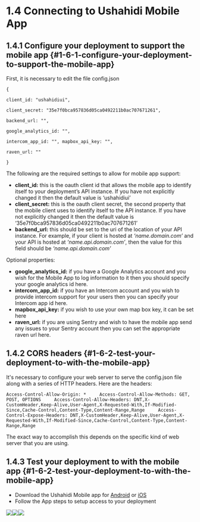 # 1.4 Connecting to Ushahidi Mobile App

## 1.4.1 Configure your deployment to support the mobile app {#1-6-1-configure-your-deployment-to-support-the-mobile-app}

First, it is necessary to edit the file config.json

`{`

`client_id: "ushahidiui",`

`client_secret: "35e7f0bca957836d05ca0492211b0ac707671261",`

`backend_url: "",`

`google_analytics_id: "",`

`intercom_app_id: "", mapbox_api_key: "",`

`raven_url: ""`

`}`

The following are the required settings to allow for mobile app support:

* **client\_id:** this is the oauth client id that allows the mobile app to identify itself to your deployment’s API instance. If you have not explicitly changed it then the default value is ‘ushahidiui’
* **client\_secret:** this is the oauth client secret, the second property that the mobile client uses to identify itself to the API instance. If you have not explicitly changed it then the default value is ‘35e7f0bca957836d05ca0492211b0ac707671261’
* **backend\_url:** this should be set to the uri of the location of your API instance. For example, if your client is hosted at _‘name.domain.com’_ and your API is hosted at _‘name.api.domain.com’_, then the value for this field should be _‘name.api.domain.com’_

Optional properties:

* **google\_analytics\_id:** if you have a Google Analytics account and you wish for the Mobile App to log information to it then you should specify your google analytics id here.
* **intercom\_app\_id:** if you have an Intercom account and you wish to provide intercom support for your users then you can specify your Intercom app id here.
* **mapbox\_api\_key:** if you wish to use your own map box key, it can be set here
* **raven\_url:** if you are using Sentry and wish to have the mobile app send any issues to your Sentry account then you can set the appropriate raven url here.

## 1.4.2 CORS headers {#1-6-2-test-your-deployment-to-with-the-mobile-app}

It's necessary to configure your web server to serve the config.json file along with a series of HTTP headers. Here are the headers:

`Access-Control-Allow-Origin: *    
Access-Control-Allow-Methods: GET, POST, OPTIONS    
Access-Control-Allow-Headers: DNT,X-CustomHeader,Keep-Alive,User-Agent,X-Requested-With,If-Modified-Since,Cache-Control,Content-Type,Content-Range,Range    
Access-Control-Expose-Headers: DNT,X-CustomHeader,Keep-Alive,User-Agent,X-Requested-With,If-Modified-Since,Cache-Control,Content-Type,Content-Range,Range`

The exact way to accomplish this depends on the specific kind of web server that you are using.

## 1.4.3 Test your deployment to with the mobile app {#1-6-2-test-your-deployment-to-with-the-mobile-app}

* Download the Ushahidi Mobile app for [Android](https://play.google.com/store/apps/details?id=com.ushahidi.mobile&hl=en) or [iOS](https://itunes.apple.com/us/app/ushahidi-mobile/id1205994516?ls=1&mt=8)
* Follow the App steps to setup access to your deployment

![](https://lh4.googleusercontent.com/Mc85dUrz_qF0YtUn9X0kinOEc3cU9Q21zpcJf0udq_nWE4xLEyqoNRwH80R3OkWfW-Hd2Y-5lESiiNyPQzC1-mHPChR2Y9MWjTlbz15GefHjlSpkoADZHZ8WuQCrzRRaXLrXWm0W)![](https://lh3.googleusercontent.com/LZorCBT2obq30KPd-6nz3PEbkL7yxbp-6LvtexBxeLIrk0YMsCzt6OxGD5Kl1pE84oGW7vIKsueCq3PvgcTK6rH1PJA-x2AGw-gX5eYIbsPLd2MnroggT8kis4wHRoxNX5bN8oQN)![](https://lh6.googleusercontent.com/aLq8eYAFCIptEpxe5shQPSyB0V-JsA9_r-fVI-xTAJJZXQfE1orFBZUvSSv-Bsn5E0bHiSQ9rJnWfTU2HbnHbJg6xXsrAzn0_ut-ZWGJ-aHyDnRNCkiT1sb76xmXvy7mIvp7KBHB)

